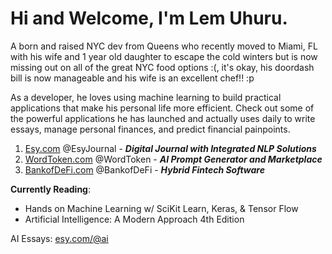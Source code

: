 # Hi and Welcome, I'm Lem Uhuru. 

A born and raised NYC dev from Queens who recently moved to Miami, FL with his wife and 1 year old daughter to escape the cold winters but is now missing out on all of the great NYC food options :(, it's okay, his doordash bill is now manageable and his wife is an excellent chef!! :p


As a developer, he loves using machine learning to build practical applications that make his personal life more efficient. Check out some of the powerful applications he has launched and actually uses daily to write essays, manage personal finances, and predict financial painpoints.


1. [Esy.com][EsyHome] @EsyJournal - ***Digital Journal with Integrated NLP Solutions***
2. [WordToken.com][WordTokenHome] @WordToken - ***AI Prompt Generator and Marketplace***
3. [BankofDeFi.com][BankofDeFiHome] @BankofDeFi - ***Hybrid Fintech Software***


**Currently Reading**:
* Hands on Machine Learning w/ SciKit Learn, Keras, & Tensor Flow
* Artificial Intelligence: A Modern Approach 4th Edition


AI Essays: [esy.com/@ai][EsyEdu]


[EsyHome]: https://www.esy.com/
[EsyEdu]: https://www.esy.com/@ai
[WordTokenHome]: https://www.wordtoken.com
[BankofDeFiHome]: https://www.bankofdefi.com
[TwitterProfile]: https://twitter.com/EsyJournal
